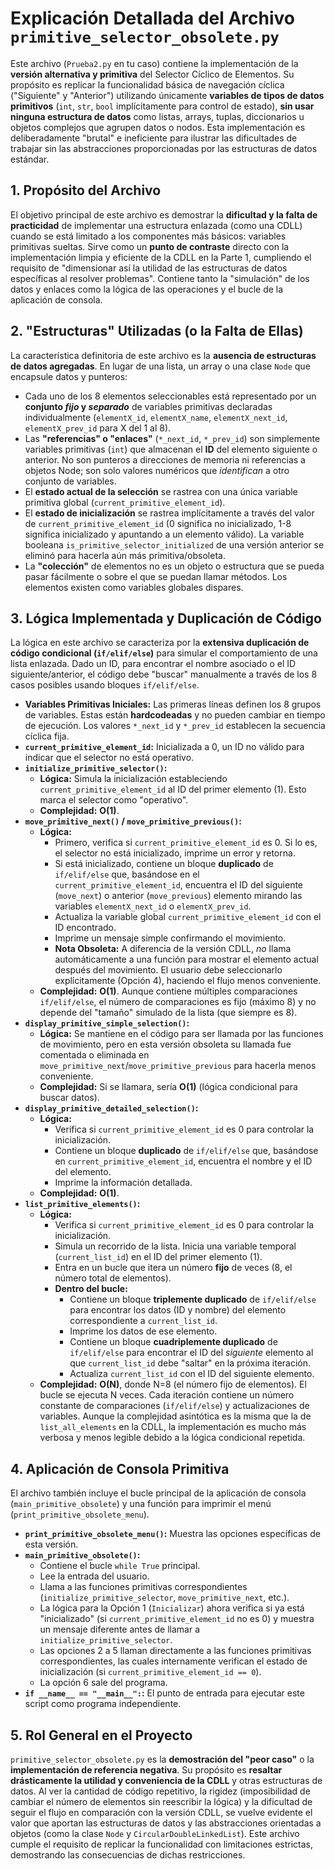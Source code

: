 # Explicación Detallada del Archivo `primitive_selector_obsolete.py`

Este archivo (`Prueba2.py` en tu caso) contiene la implementación de la **versión alternativa y primitiva** del Selector Cíclico de Elementos. Su propósito es replicar la funcionalidad básica de navegación cíclica ("Siguiente" y "Anterior") utilizando únicamente **variables de tipos de datos primitivos** (`int`, `str`, `bool` implícitamente para control de estado), **sin usar ninguna estructura de datos** como listas, arrays, tuplas, diccionarios u objetos complejos que agrupen datos o nodos. Esta implementación es deliberadamente "brutal" e ineficiente para ilustrar las dificultades de trabajar sin las abstracciones proporcionadas por las estructuras de datos estándar.

## 1. Propósito del Archivo

El objetivo principal de este archivo es demostrar la **dificultad y la falta de practicidad** de implementar una estructura enlazada (como una CDLL) cuando se está limitado a los componentes más básicos: variables primitivas sueltas. Sirve como un **punto de contraste** directo con la implementación limpia y eficiente de la CDLL en la Parte 1, cumpliendo el requisito de "dimensionar así la utilidad de las estructuras de datos específicas al resolver problemas". Contiene tanto la "simulación" de los datos y enlaces como la lógica de las operaciones y el bucle de la aplicación de consola.

## 2. "Estructuras" Utilizadas (o la Falta de Ellas)

La característica definitoria de este archivo es la **ausencia de estructuras de datos agregadas**. En lugar de una lista, un array o una clase `Node` que encapsule datos y punteros:

*   Cada uno de los 8 elementos seleccionables está representado por un **conjunto *fijo* y *separado*** de variables primitivas declaradas individualmente (`elementX_id`, `elementX_name`, `elementX_next_id`, `elementX_prev_id` para X del 1 al 8).
*   Las **"referencias" o "enlaces"** (`*_next_id`, `*_prev_id`) son simplemente variables primitivas (`int`) que almacenan el **ID** del elemento siguiente o anterior. No son punteros a direcciones de memoria ni referencias a objetos Node; son solo valores numéricos que *identifican* a otro conjunto de variables.
*   El **estado actual de la selección** se rastrea con una única variable primitiva global (`current_primitive_element_id`).
*   El **estado de inicialización** se rastrea implícitamente a través del valor de `current_primitive_element_id` (0 significa no inicializado, 1-8 significa inicializado y apuntando a un elemento válido). La variable booleana `is_primitive_selector_initialized` de una versión anterior se eliminó para hacerla aún más primitiva/obsoleta.
*   La **"colección"** de elementos no es un objeto o estructura que se pueda pasar fácilmente o sobre el que se puedan llamar métodos. Los elementos existen como variables globales dispares.

## 3. Lógica Implementada y Duplicación de Código

La lógica en este archivo se caracteriza por la **extensiva duplicación de código condicional (`if/elif/else`)** para simular el comportamiento de una lista enlazada. Dado un ID, para encontrar el nombre asociado o el ID siguiente/anterior, el código debe "buscar" manualmente a través de los 8 casos posibles usando bloques `if/elif/else`.

*   **Variables Primitivas Iniciales:** Las primeras líneas definen los 8 grupos de variables. Estas están **hardcodeadas** y no pueden cambiar en tiempo de ejecución. Los valores `*_next_id` y `*_prev_id` establecen la secuencia cíclica fija.
*   **`current_primitive_element_id`:** Inicializada a 0, un ID no válido para indicar que el selector no está operativo.
*   **`initialize_primitive_selector()`:**
    *   **Lógica:** Simula la inicialización estableciendo `current_primitive_element_id` al ID del primer elemento (1). Esto marca el selector como "operativo".
    *   **Complejidad:** **O(1)**.
*   **`move_primitive_next()` / `move_primitive_previous()`:**
    *   **Lógica:**
        *   Primero, verifica si `current_primitive_element_id` es 0. Si lo es, el selector no está inicializado, imprime un error y retorna.
        *   Si está inicializado, contiene un bloque **duplicado** de `if/elif/else` que, basándose en el `current_primitive_element_id`, encuentra el ID del siguiente (`move_next`) o anterior (`move_previous`) elemento mirando las variables `elementX_next_id` o `elementX_prev_id`.
        *   Actualiza la variable global `current_primitive_element_id` con el ID encontrado.
        *   Imprime un mensaje simple confirmando el movimiento.
        *   **Nota Obsoleta:** A diferencia de la versión CDLL, *no* llama automáticamente a una función para mostrar el elemento actual después del movimiento. El usuario debe seleccionarlo explícitamente (Opción 4), haciendo el flujo menos conveniente.
    *   **Complejidad:** **O(1)**. Aunque contiene múltiples comparaciones `if/elif/else`, el número de comparaciones es fijo (máximo 8) y no depende del "tamaño" simulado de la lista (que siempre es 8).
*   **`display_primitive_simple_selection()`:**
    *   **Lógica:** Se mantiene en el código para ser llamada por las funciones de movimiento, pero en esta versión obsoleta su llamada fue comentada o eliminada en `move_primitive_next`/`move_primitive_previous` para hacerla menos conveniente.
    *   **Complejidad:** Si se llamara, sería **O(1)** (lógica condicional para buscar datos).
*   **`display_primitive_detailed_selection()`:**
    *   **Lógica:**
        *   Verifica si `current_primitive_element_id` es 0 para controlar la inicialización.
        *   Contiene un bloque **duplicado** de `if/elif/else` que, basándose en `current_primitive_element_id`, encuentra el nombre y el ID del elemento.
        *   Imprime la información detallada.
    *   **Complejidad:** **O(1)**.
*   **`list_primitive_elements()`:**
    *   **Lógica:**
        *   Verifica si `current_primitive_element_id` es 0 para controlar la inicialización.
        *   Simula un recorrido de la lista. Inicia una variable temporal (`current_list_id`) en el ID del primer elemento (1).
        *   Entra en un bucle que itera un número **fijo** de veces (8, el número total de elementos).
        *   **Dentro del bucle:**
            *   Contiene un bloque **triplemente duplicado** de `if/elif/else` para encontrar los datos (ID y nombre) del elemento correspondiente a `current_list_id`.
            *   Imprime los datos de ese elemento.
            *   Contiene un bloque **cuadriplemente duplicado** de `if/elif/else` para encontrar el ID del *siguiente* elemento al que `current_list_id` debe "saltar" en la próxima iteración.
            *   Actualiza `current_list_id` con el ID del siguiente elemento.
    *   **Complejidad:** **O(N)**, donde N=8 (el número fijo de elementos). El bucle se ejecuta N veces. Cada iteración contiene un número constante de comparaciones (`if/elif/else`) y actualizaciones de variables. Aunque la complejidad asintótica es la misma que la de `list_all_elements` en la CDLL, la implementación es mucho más verbosa y menos legible debido a la lógica condicional repetida.

## 4. Aplicación de Consola Primitiva

El archivo también incluye el bucle principal de la aplicación de consola (`main_primitive_obsolete`) y una función para imprimir el menú (`print_primitive_obsolete_menu`).

*   **`print_primitive_obsolete_menu()`:** Muestra las opciones específicas de esta versión.
*   **`main_primitive_obsolete()`:**
    *   Contiene el bucle `while True` principal.
    *   Lee la entrada del usuario.
    *   Llama a las funciones primitivas correspondientes (`initialize_primitive_selector`, `move_primitive_next`, etc.).
    *   La lógica para la Opción 1 (`Inicializar`) ahora verifica si ya está "inicializado" (si `current_primitive_element_id` no es 0) y muestra un mensaje diferente antes de llamar a `initialize_primitive_selector`.
    *   Las opciones 2 a 5 llaman directamente a las funciones primitivas correspondientes, las cuales internamente verifican el estado de inicialización (si `current_primitive_element_id == 0`).
    *   La opción 6 sale del programa.
*   **`if __name__ == "__main__":`:** El punto de entrada para ejecutar este script como programa independiente.

## 5. Rol General en el Proyecto

`primitive_selector_obsolete.py` es la **demostración del "peor caso"** o la **implementación de referencia negativa**. Su propósito es **resaltar drásticamente la utilidad y conveniencia de la CDLL** y otras estructuras de datos. Al ver la cantidad de código repetitivo, la rigidez (imposibilidad de cambiar el número de elementos sin reescribir la lógica) y la dificultad de seguir el flujo en comparación con la versión CDLL, se vuelve evidente el valor que aportan las estructuras de datos y las abstracciones orientadas a objetos (como la clase `Node` y `CircularDoubleLinkedList`). Este archivo cumple el requisito de replicar la funcionalidad con limitaciones estrictas, demostrando las consecuencias de dichas restricciones.
